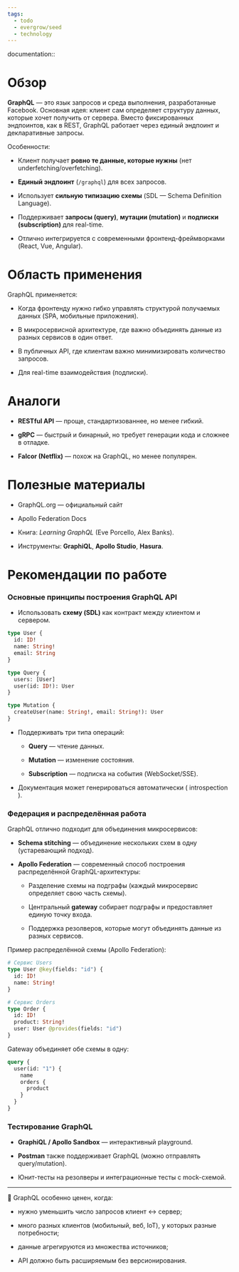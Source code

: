 ```yaml
---
tags:
  - todo
  - evergrow/seed
  - technology
---
```

documentation::  
# Обзор

**GraphQL** — это язык запросов и среда выполнения, разработанные Facebook. Основная идея: клиент сам определяет структуру данных, которые хочет получить от сервера. Вместо фиксированных эндпоинтов, как в REST, GraphQL работает через единый эндпоинт и декларативные запросы.

Особенности:

- Клиент получает **ровно те данные, которые нужны** (нет underfetching/overfetching).
    
- **Единый эндпоинт** (`/graphql`) для всех запросов.
    
- Использует **сильную типизацию схемы** (SDL — Schema Definition Language).
    
- Поддерживает **запросы (query)**, **мутации (mutation)** и **подписки (subscription)** для real-time.
    
- Отлично интегрируется с современными фронтенд-фреймворками (React, Vue, Angular).
    

# Область применения

GraphQL применяется:

- Когда фронтенду нужно гибко управлять структурой получаемых данных (SPA, мобильные приложения).
    
- В микросервисной архитектуре, где важно объединять данные из разных сервисов в один ответ.
    
- В публичных API, где клиентам важно минимизировать количество запросов.
    
- Для real-time взаимодействия (подписки).
    

# Аналоги

- **RESTful API** — проще, стандартизованнее, но менее гибкий.
    
- **gRPC** — быстрый и бинарный, но требует генерации кода и сложнее в отладке.
    
- **Falcor (Netflix)** — похож на GraphQL, но менее популярен.
    

# Полезные материалы

- GraphQL.org — официальный сайт
    
- Apollo Federation Docs
    
- Книга: _Learning GraphQL_ (Eve Porcello, Alex Banks).
    
- Инструменты: **GraphiQL**, **Apollo Studio**, **Hasura**.
    

# Рекомендации по работе

### Основные принципы построения GraphQL API

- Использовать **схему (SDL)** как контракт между клиентом и сервером.
```graphql
type User {
  id: ID!
  name: String!
  email: String
}

type Query {
  users: [User]
  user(id: ID!): User
}

type Mutation {
  createUser(name: String!, email: String!): User
}
```

- Поддерживать три типа операций:
    
    - **Query** — чтение данных.
        
    - **Mutation** — изменение состояния.
        
    - **Subscription** — подписка на события (WebSocket/SSE).
        
- Документация может генерироваться автоматически ( introspection ).
    

### Федерация и распределённая работа

GraphQL отлично подходит для объединения микросервисов:

- **Schema stitching** — объединение нескольких схем в одну (устаревающий подход).
    
- **Apollo Federation** — современный способ построения распределённой GraphQL-архитектуры:
    
    - Разделение схемы на подграфы (каждый микросервис определяет свою часть схемы).
        
    - Центральный **gateway** собирает подграфы и предоставляет единую точку входа.
        
    - Поддержка резолверов, которые могут объединять данные из разных сервисов.
        

Пример распределённой схемы (Apollo Federation):
```graphql
# Сервис Users
type User @key(fields: "id") {
  id: ID!
  name: String!
}

# Сервис Orders
type Order {
  id: ID!
  product: String!
  user: User @provides(fields: "id")
}
```

Gateway объединяет обе схемы в одну:

```graphql
query {
  user(id: "1") {
    name
    orders {
      product
    }
  }
}
```
### Тестирование GraphQL

- **GraphiQL / Apollo Sandbox** — интерактивный playground.
    
- **Postman** также поддерживает GraphQL (можно отправлять query/mutation).
    
- Юнит-тесты на резолверы и интеграционные тесты с mock-схемой.
    

---

📌 GraphQL особенно ценен, когда:

- нужно уменьшить число запросов клиент ↔ сервер;
    
- много разных клиентов (мобильный, веб, IoT), у которых разные потребности;
    
- данные агрегируются из множества источников;
    
- API должно быть расширяемым без версионирования.